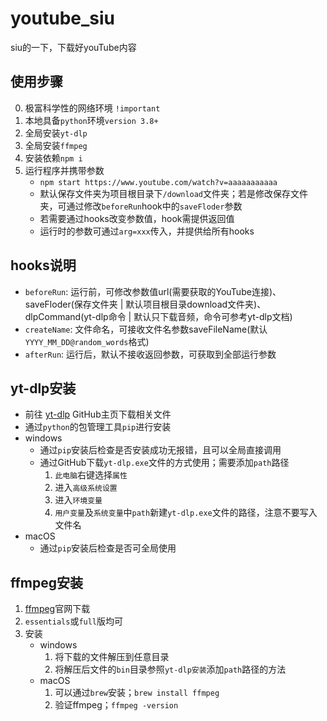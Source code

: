 # youtube_siu
siu的一下，下载好youTube内容



## 使用步骤

0. 极富科学性的网络环境 `!important`
1. 本地具备`python`环境`version 3.8+`
2. 全局安装`yt-dlp`
3. 全局安装`ffmpeg`
4. 安装依赖`npm i`
5. 运行程序并携带参数
   - `npm start https://www.youtube.com/watch?v=aaaaaaaaaaa`
   - 默认保存文件夹为项目根目录下`/download`文件夹；若是修改保存文件夹，可通过修改`beforeRun`hook中的`saveFloder`参数
   - 若需要通过hooks改变参数值，hook需提供返回值
   - 运行时的参数可通过`arg=xxx`传入，并提供给所有hooks



## hooks说明
- `beforeRun`: 运行前，可修改参数值url(需要获取的YouTube连接)、saveFloder(保存文件夹 | 默认项目根目录download文件夹)、dlpCommand(yt-dlp命令 | 默认只下载音频，命令可参考yt-dlp文档)
- `createName`: 文件命名，可接收文件名参数saveFileName(默认`YYYY_MM_DD@random_words`格式)
- `afterRun`: 运行后，默认不接收返回参数，可获取到全部运行参数



## yt-dlp安装

- 前往 [yt-dlp](https://github.com/yt-dlp/yt-dlp) GitHub主页下载相关文件
- 通过`python`的包管理工具`pip`进行安装
- windows
  - 通过`pip`安装后检查是否安装成功无报错，且可以全局直接调用
  - 通过GitHub下载`yt-dlp.exe`文件的方式使用；需要添加`path`路径
    1. `此电脑`右键选择`属性`
    2. 进入`高级系统设置`
    3. 进入`环境变量`
    4. `用户变量`及`系统变量`中`path`新建`yt-dlp.exe`文件的路径，注意不要写入文件名
- macOS
  - 通过`pip`安装后检查是否可全局使用

## ffmpeg安装

1. [ffmpeg](https://ffmpeg.org/)官网下载
2. `essentials`或`full`版均可
3. 安装
   - windows
     1. 将下载的文件解压到任意目录
     2. 将解压后文件的`bin`目录参照`yt-dlp安装`添加`path`路径的方法
   - macOS
     1. 可以通过`brew`安装；`brew install ffmpeg`
     2. 验证ffmpeg；`ffmpeg -version`
